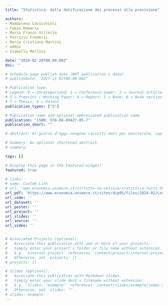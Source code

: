 ```yaml
---
title: "Statistica: dalla datificazione dei processi alla previsione"

authors:
- Maddalena Cavicchioli
- Fabio Demaria
- Maria Franco Villoria
- Patrizio Frederic
- Maria Cristiana Martini
- admin
- Isabella Morlini

date: "2024-02-28T00:00:00Z"
doi: ''

# Schedule page publish date (NOT publication's date).
# publishDate: "2017-11-01T00:00:00Z"

# Publication type.
# Legend: 0 = Uncategorized; 1 = Conference paper; 2 = Journal article;
# 3 = Preprint / Working Paper; 4 = Report; 5 = Book; 6 = Book section;
# 7 = Thesis; 8 = Patent
publication_types: ["5"]

# Publication name and optional abbreviated publication name.
publication: "ISBN: 978-88-89427-05-7"
publication_short: ""

# abstract: Al giorno d’oggi vengono raccolti dati per monitorare, capire e prendere decisioni riguardo diversi ambiti della vita sociale: salute, alimentazione, crescita e distribuzione della ricchezza, violenza, diritti, guerre, cultura, consumo di energia, istruzione, cambiamento climatico, ecc. Dati e informazioni vengono continuamente trasmessi a tutti noi attraverso i media: efficacia di un vaccino, tassi di disoccupazione, prevalenza di una certa malattia, rischio di inondazioni, ecc. La scienza che è alla base dell’analisi dei dati e che quindi trasforma i dati in informazioni è la Statistica. Diventa quindi fondamentale per tutti noi avere delle conoscenze di base di Statistica, per potere capire al meglio il mondo in cui viviamo. Per far comprendere al meglio la Statistica docenti di Statistica di UNIMORE hanno organizzato due giornate (a Modena e Reggio Emilia) aperte al pubblico ed in particolare agli insegnanti e studenti delle scuole secondarie. In queste giornate i docenti spiegheranno i processi e le metodologie dietro lo studio statistico di un fenomeno qualsiasi, partendo dalla datificazione dei processi, ovvero come aspetti della nostra esistenza e delle nostre azioni vengono trasformati in dati, la raccolta e l’analisi dei dati ed infine la previsione per la presa di decisioni. Agli assistenti verrà consegnata una pubblicazione divulgativa che riprenderà i punti principali trattati durante la giornata. Tale iniziativa è parte di un progetto di Public Engagement promosso dall’Università di Modena e Reggio Emilia (UNIMORE) ed è legata a due precedente attività che hanno visto la pubblicazione di due volumi dai titoli “Che cos'è la statistica? Una prima introduzione alla scienza dei dati” ISBN: 978-88-89427-03-3 ed “Statistica: la scienza che modella i dati. Un’introduzione alle diverse tipologie di dati” ISBN: 978-88-89427-04-0.

# Summary. An optional shortened abstract.
# summary: 

tags: []

# Display this page in the Featured widget?
featured: true

# links:
# name: Custom Link
# url: 'www.economia.unimore.it/it/tutte-le-notizie/statistica-tutti-30'
url_pdf: 'https://www.economia.unimore.it/sites/dip05/files/2024-02/Locandina%20Statistica%20per%20tutti%20-%20Fase%203.pdf'
url_code: ''
url_dataset: ''
url_poster: ''
url_project: ''
url_slides: ''
url_source: ''
url_video: ''


# Associated Projects (optional).
#   Associate this publication with one or more of your projects.
#   Simply enter your project's folder or file name without extension.
#   E.g. `internal-project` references `content/project/internal-project/index.md`.
#   Otherwise, set `projects: []`.
# projects: []

# Slides (optional).
#   Associate this publication with Markdown slides.
#   Simply enter your slide deck's filename without extension.
#   E.g. `slides: "example"` references `content/slides/example/index.md`.
#   Otherwise, set `slides: ""`.
# slides: example
---
```

